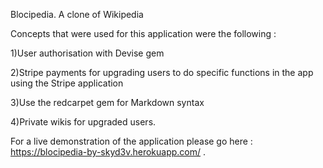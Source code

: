 Blocipedia. A clone of Wikipedia


Concepts that were used for this application were the following :

1)User authorisation with Devise gem


2)Stripe payments for upgrading users to do specific functions in the app using the Stripe application


3)Use the redcarpet gem for Markdown syntax


4)Private wikis for upgraded users.

For a live demonstration of the application please go here :  https://blocipedia-by-skyd3v.herokuapp.com/ .

